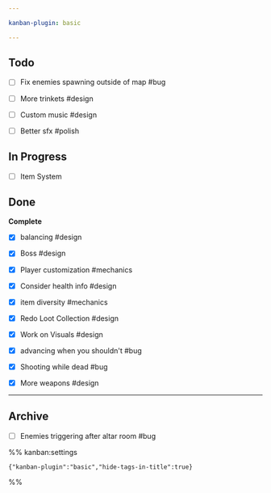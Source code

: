 ```yaml
---

kanban-plugin: basic

---
```


## Todo

- [ ] Fix enemies spawning outside of map #bug
- [ ] More trinkets #design
- [ ] Custom music #design
- [ ] Better sfx #polish


## In Progress

- [ ] Item System


## Done

**Complete**
- [x] balancing #design
- [x] Boss #design
- [x] Player customization #mechanics
- [x] Consider health info #design
- [x] item diversity #mechanics
- [x] Redo Loot Collection #design
- [x] Work on Visuals #design
- [x] advancing when you shouldn't #bug
- [x] Shooting while dead #bug
- [x] More weapons #design


***

## Archive

- [ ] Enemies triggering after altar room #bug

%% kanban:settings
```
{"kanban-plugin":"basic","hide-tags-in-title":true}
```
%%